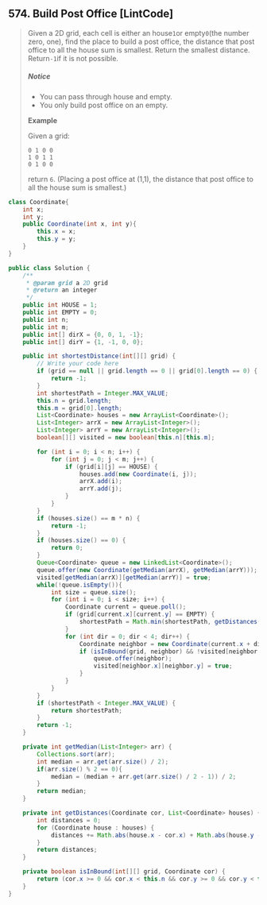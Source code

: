 ## 574. Build Post Office \[LintCode\]

> Given a 2D grid, each cell is either an house`1`or empty`0`\(the number zero, one\), find the place to build a post office, the distance that post office to all the house sum is smallest. Return the smallest distance. Return`-1`if it is not possible.
>
> ##### Notice
>
> * You can pass through house and empty.
> * You only build post office on an empty.
>
> **Example**
>
> Given a grid:
>
> ```
> 0 1 0 0
> 1 0 1 1
> 0 1 0 0
> ```
>
> return `6`. \(Placing a post office at \(1,1\), the distance that post office to all the house sum is smallest.\)

```java
class Coordinate{
    int x; 
    int y;
    public Coordinate(int x, int y){
        this.x = x;
        this.y = y;
    }
}

public class Solution {
    /**
     * @param grid a 2D grid
     * @return an integer
     */
    public int HOUSE = 1;
    public int EMPTY = 0;
    public int n;
    public int m;
    public int[] dirX = {0, 0, 1, -1};
    public int[] dirY = {1, -1, 0, 0};

    public int shortestDistance(int[][] grid) {
        // Write your code here
        if (grid == null || grid.length == 0 || grid[0].length == 0) {
            return -1;
        }
        int shortestPath = Integer.MAX_VALUE;
        this.n = grid.length;
        this.m = grid[0].length;
        List<Coordinate> houses = new ArrayList<Coordinate>();
        List<Integer> arrX = new ArrayList<Integer>();
        List<Integer> arrY = new ArrayList<Integer>();
        boolean[][] visited = new boolean[this.n][this.m];

        for (int i = 0; i < n; i++) {
            for (int j = 0; j < m; j++) {
                if (grid[i][j] == HOUSE) {
                    houses.add(new Coordinate(i, j));
                    arrX.add(i);
                    arrY.add(j);
                }
            }
        }
        if (houses.size() == m * n) {
            return -1;
        }
        if (houses.size() == 0) {
            return 0;
        }
        Queue<Coordinate> queue = new LinkedList<Coordinate>();
        queue.offer(new Coordinate(getMedian(arrX), getMedian(arrY)));
        visited[getMedian(arrX)][getMedian(arrY)] = true;
        while(!queue.isEmpty()){
            int size = queue.size();
            for (int i = 0; i < size; i++) {
                Coordinate current = queue.poll();
                if (grid[current.x][current.y] == EMPTY) {
                    shortestPath = Math.min(shortestPath, getDistances(current, houses));
                }
                for (int dir = 0; dir < 4; dir++) {
                    Coordinate neighbor = new Coordinate(current.x + dirX[dir], current.y + dirY[dir]);
                    if (isInBound(grid, neighbor) && !visited[neighbor.x][neighbor.y]) {
                        queue.offer(neighbor);
                        visited[neighbor.x][neighbor.y] = true;
                    }
                }   
            }
        }
        if (shortestPath < Integer.MAX_VALUE) {
            return shortestPath;
        }
        return -1;
    }

    private int getMedian(List<Integer> arr) {
        Collections.sort(arr);
        int median = arr.get(arr.size() / 2);
        if(arr.size() % 2 == 0){
            median = (median + arr.get(arr.size() / 2 - 1)) / 2;
        }
        return median;
    }

    private int getDistances(Coordinate cor, List<Coordinate> houses) {
        int distances = 0;
        for (Coordinate house : houses) {
            distances += Math.abs(house.x - cor.x) + Math.abs(house.y - cor.y);
        }
        return distances;
    }

    private boolean isInBound(int[][] grid, Coordinate cor) {
        return (cor.x >= 0 && cor.x < this.n && cor.y >= 0 && cor.y < this.m);
    }
}
```



